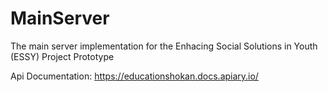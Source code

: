# MainServer
The main server implementation for the Enhacing Social Solutions in Youth (ESSY) Project Prototype

Api Documentation: https://educationshokan.docs.apiary.io/
